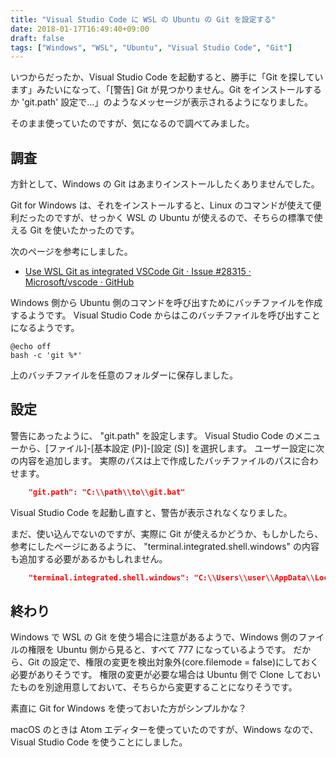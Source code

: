 ```yaml
---
title: "Visual Studio Code に WSL の Ubuntu の Git を設定する"
date: 2018-01-17T16:49:40+09:00
draft: false
tags: ["Windows", "WSL", "Ubuntu", "Visual Studio Code", "Git"]
---
```


いつからだったか、Visual Studio Code を起動すると、勝手に「Git を探しています」みたいになって、「[警告] Git が見つかりません。Git をインストールするか 'git.path' 設定で…」のようなメッセージが表示されるようになりました。

そのまま使っていたのですが、気になるので調べてみました。

<!--more-->

## 調査

方針として、Windows の Git はあまりインストールしたくありませんでした。

Git for Windows は、それをインストールすると、Linux のコマンドが使えて便利だったのですが、せっかく WSL の Ubuntu が使えるので、そちらの標準で使える Git を使いたかったのです。 

次のページを参考にしました。

* [Use WSL Git as integrated VSCode Git · Issue #28315 · Microsoft/vscode · GitHub](https://github.com/Microsoft/vscode/issues/28315)

Windows 側から Ubuntu 側のコマンドを呼び出すためにバッチファイルを作成するようです。
Visual Studio Code からはこのバッチファイルを呼び出すことになるようです。

```batchfile
@echo off
bash -c 'git %*'
```

上のバッチファイルを任意のフォルダーに保存しました。

## 設定

警告にあったように、 "git.path" を設定します。
Visual Studio Code のメニューから、[ファイル]-[基本設定 (P)]-[設定 (S)] を選択します。
ユーザー設定に次の内容を追加します。
実際のパスは上で作成したバッチファイルのパスに合わせます。

```json
    "git.path": "C:\\path\\to\\git.bat"
```

Visual Studio Code を起動し直すと、警告が表示されなくなりました。

まだ、使い込んでないのですが、実際に Git が使えるかどうか、もしかしたら、参考にしたページにあるように、 "terminal.integrated.shell.windows" の内容も追加する必要があるかもしれません。

```json
    "terminal.integrated.shell.windows": "C:\\Users\\user\\AppData\\Local\\Microsoft\\WindowsApps\\ubuntu.exe"
```

## 終わり

Windows で WSL の Git を使う場合に注意があるようで、Windows 側のファイルの権限を Ubuntu 側から見ると、すべて 777 になっているようです。
だから、Git の設定で、権限の変更を検出対象外(core.filemode = false)にしておく必要がありそうです。
権限の変更が必要な場合は Ubuntu 側で Clone しておいたものを別途用意しておいて、そちらから変更することになりそうです。

素直に Git for Windows を使っておいた方がシンプルかな？

macOS のときは Atom エディターを使っていたのですが、Windows なので、Visual Studio Code を使うことにしました。
